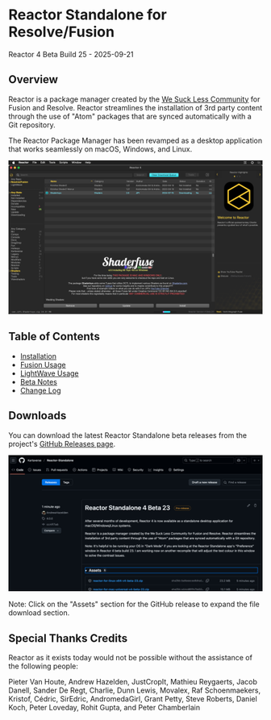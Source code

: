 # Reactor Standalone for Resolve/Fusion

Reactor 4 Beta Build 25 - 2025-09-21  

## Overview

Reactor is a package manager created by the [We Suck Less Community](https://www.steakunderwater.com/wesuckless/viewforum.php?f=32) for Fusion and Resolve. Reactor streamlines the installation of 3rd party content through the use of "Atom" packages that are synced automatically with a Git repository.

The Reactor Package Manager has been revamped as a desktop application that works seamlessly on macOS, Windows, and Linux.

![Reactor UI Screenshot](Images/Reactor_Standalone.png)

## Table of Contents

- [Installation](Install.md)
- [Fusion Usage](FusionUsage.md)
- [LightWave Usage](LightWaveUsage.md)
- [Beta Notes](BetaNotes.md)
- [Change Log](ChangeLog.md)

## Downloads

You can download the latest Reactor Standalone beta releases from the project's [GitHub Releases page](https://github.com/Kartaverse/Reactor-Standalone/releases).

![GitHub Releases](Images/GitHub-Releases.png)

Note: Click on the "Assets" section for the GitHub release to expand the file download section.

## Special Thanks Credits

Reactor as it exists today would not be possible without the assistance of the following people:

Pieter Van Houte, Andrew Hazelden, JustCropIt, Mathieu Reygaerts, Jacob Danell, Sander De Regt, Charlie, Dunn Lewis, Movalex, Raf Schoenmaekers, Kristof, Cédric, SirEdric, AndromedaGirl, Grant Petty, Steve Roberts, Daniel Koch, Peter Loveday, Rohit Gupta, and Peter Chamberlain
